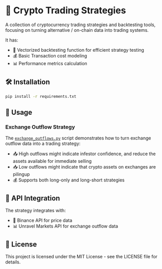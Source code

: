 # 🚀 Crypto Trading Strategies

A collection of cryptocurrency trading strategies and backtesting tools, focusing on turning alternative / on-chain data into trading systems.

It has:

- 🔄 Vectorized backtesting function for efficient strategy testing
- 💰 Basic Transaction cost modeling
- 📊 Performance metrics calculation

## 🛠️ Installation

```bash
pip install -r requirements.txt
```

## 🎯 Usage

### Exchange Outflow Strategy

The [`exchange_outflows.py`](exchange_outflows.py) script demonstrates how to turn exchange outflow data into a trading strategy:

- 📤 High outflows might indicate infestor confidence, and reduce the assets available for immediate selling
- 📥 Low outflows might indicate that crypto assets on exchanges are pilingup
- 💰 Supports both long-only and long-short strategies


## 🔑 API Integration

The strategy integrates with:

- 🏦 Binance API for price data
- 📊 Unravel Markets API for exchange outflow data

## 📄 License

This project is licensed under the MIT License - see the LICENSE file for details.
